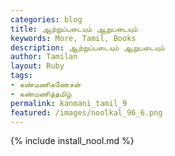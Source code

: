 ```yaml
---
categories: blog
title: ஆற்றுப்படையும் ஆறுபடையும்
keywords: More, Tamil, Books
description: ஆற்றுப்படையும் ஆறுபடையும்
author: Tamilan
layout: Ruby
tags:
- கண்மணிகணேசன்
- கண்மணித்தமிழ்
permalink: kanmani_tamil_9
featured: /images/noolkal_96_6.png
---
```

{% include install_nool.md %}

